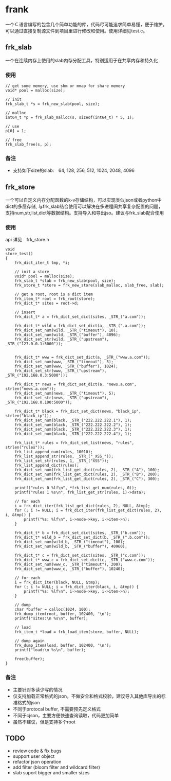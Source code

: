 # frank

一个Ｃ语言编写的包含几个简单功能的库，代码尽可能追求简单易懂，便于维护。可以通过直接复制源文件到项目里进行修改和使用。使用详细见test.c。

## frk_slab

一个在连续内存上使用的slab内存分配工具，特别适用于在共享内存和持久化


### 使用

    // get some memery, use shm or mmap for share memery
    void* pool = malloc(size);
    
    // init
    frk_slab_t *s = frk_new_slab(pool, size);

    // malloc
    int64_t *p = frk_slab_malloc(s, sizeof(int64_t) * 5, 1);

    // use
    p[0] = 1;

    // free
    frk_slab_free(s, p);


### 备注

+ 支持如下size的slab:　64, 128, 256, 512, 1024, 2048, 4096

## frk_store

一个可以自定义内存分配函数的k-v存储结构，可以实现类似json或者python中dict的多层存储, 与frk_slab结合使用可以解决在多进程间共享复杂配置的问题，支持num,str,list,dict等数据结构。支持导入和导出jso。建议与frk_slab配合使用


### 使用


api 详见　frk_store.h


    void
    store_test()
    {
        frk_dict_iter_t tmp, *i;

        // init a store
        void* pool = malloc(size);
        frk_slab_t *slab = frk_new_slab(pool, size);
        frk_store_t *store = frk_new_store(slab_malloc, slab_free, slab);

        // get a root, root is a dict item
        frk_item_t* root = frk_root(store);
        frk_dict_t* sites = root->d;

        // insert
        frk_dict_t* a = frk_dict_set_dict(sites, _STR_("a.com"));

        frk_dict_t* wild = frk_dict_set_dict(a, _STR_(".a.com"));
        frk_dict_set_num(wild, _STR_("timeout"), 10);
        frk_dict_set_num(wild, _STR_("buffer"), 4096);
        frk_dict_set_str(wild, _STR_("upstream"), _STR_("127.0.0.1:5000"));


        frk_dict_t* www = frk_dict_set_dict(a, _STR_("www.a.com"));
        frk_dict_set_num(www, _STR_("timeout"), 5);
        frk_dict_set_num(www, _STR_("buffer"), 1024);
        frk_dict_set_str(www, _STR_("upstream"), _STR_("192.168.0.3:5000"));

        frk_dict_t* news = frk_dict_set_dict(a, "news.a.com", strlen("news.a.com"));
        frk_dict_set_num(news, _STR_("timeout"), 5);
        frk_dict_set_str(news, _STR_("upstream"), _STR_("192.168.0.100:5000"));

        frk_dict_t* black = frk_dict_set_dict(news, "black_ip", strlen("black_ip"));
        frk_dict_set_num(black, _STR_("222.222.222.1"), 1);
        frk_dict_set_num(black, _STR_("222.222.222.2"), 1);
        frk_dict_set_num(black, _STR_("222.222.222.3"), 1);
        frk_dict_set_num(black, _STR_("222.222.222.4"), 1);

        frk_list_t* rules = frk_dict_set_list(news, "rules", strlen("rules"));
        frk_list_append_num(rules, 10010);
        frk_list_append_str(rules, _STR_("_XSS_"));
        frk_list_set_str(rules, 1, _STR_("XSS"));
        frk_list_append_dict(rules);
        frk_dict_set_num(frk_list_get_dict(rules, 2), _STR_("A"), 100);
        frk_dict_set_num(frk_list_get_dict(rules, 2), _STR_("B"), 200);
        frk_dict_set_num(frk_list_get_dict(rules, 2), _STR_("C"), 300);

        printf("rules 0 %lf\n", *frk_list_get_num(rules, 0));
        printf("rules 1 %s\n", frk_list_get_str(rules, 1)->data);

        // for each
        i = frk_dict_iter(frk_list_get_dict(rules, 2), NULL, &tmp);
        for (; i != NULL; i = frk_dict_iter(frk_list_get_dict(rules, 2), i, &tmp)) {
            printf("%s: %lf\n", i->node->key, i->item->n);
        }

        frk_dict_t* b = frk_dict_set_dict(sites, _STR_("b.com"));
        frk_dict_t* wild_b = frk_dict_set_dict(b, _STR_(".b.com"));
        frk_dict_set_num(wild_b, _STR_("timeout"), 100);
        frk_dict_set_num(wild_b, _STR_("buffer"), 40960);

        frk_dict_t* c = frk_dict_set_dict(sites, _STR_("c.com"));
        frk_dict_t* www_c = frk_dict_set_dict(c, _STR_("www.c.com"));
        frk_dict_set_num(www_c, _STR_("timeout"), 200);
        frk_dict_set_num(www_c, _STR_("buffer"), 10240);

        // for each 
        i = frk_dict_iter(black, NULL, &tmp);
        for (; i != NULL; i = frk_dict_iter(black, i, &tmp)) {
            printf("%s: %lf\n", i->node->key, i->item->n);
        }

        // dump
        char *buffer = calloc(1024, 100);
        frk_dump_item(root, buffer, 102400, '\n');
        printf("sites:\n %s\n", buffer);

        // load
        frk_item_t *load = frk_load_item(store, buffer, NULL);

        // dump again
        frk_dump_item(load, buffer, 102400, '\n');
        printf("load:\n %s\n", buffer);

        free(buffer);
    }


### 备注

+ 主要针对多读少写的情况
+ 仅支持加载正常格式的json，不做安全和格式校验，建议导入其他库导出的标准格式的json
+ 不同于protocal buffer, 不需要预先定义格式
+ 不同于cjson，主要方便快速查询读取，代码更加简单
+ 虽然不建议，但是支持多个root


## TODO

+ review code & fix bugs
+ support user object
+ refactor json operation
+ add filter (bloom filter and wildcard filter)
+ slab suport bigger and smaller sizes

